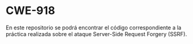 # CWE-918
En este repositorio se podrá encontrar el código correspondiente a la práctica realizada sobre el ataque Server-Side Request Forgery (SSRF).
